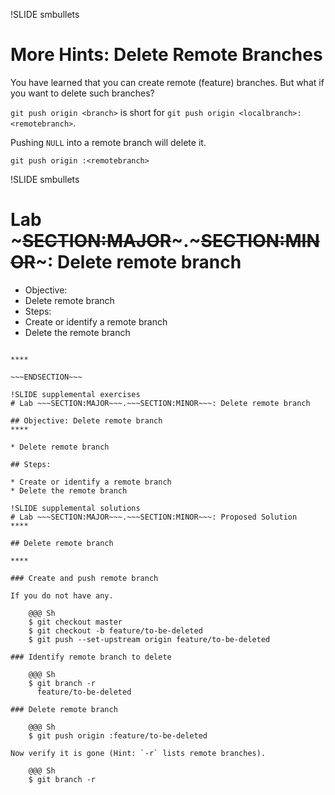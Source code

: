 !SLIDE smbullets
# More Hints: Delete Remote Branches

You have learned that you can create remote (feature) branches. But what if
you want to delete such branches?

`git push origin <branch>` is short for `git push origin <localbranch>:<remotebranch>`.

Pushing `NULL` into a remote branch will delete it.

`git push origin :<remotebranch>`


!SLIDE smbullets
# Lab ~~~SECTION:MAJOR~~~.~~~SECTION:MINOR~~~: Delete remote branch

* Objective:
 * Delete remote branch
* Steps:
 * Create or identify a remote branch
 * Delete the remote branch

~~~SECTION:handouts~~~

****

~~~ENDSECTION~~~

!SLIDE supplemental exercises
# Lab ~~~SECTION:MAJOR~~~.~~~SECTION:MINOR~~~: Delete remote branch

## Objective: Delete remote branch
****

* Delete remote branch

## Steps:

* Create or identify a remote branch
* Delete the remote branch

!SLIDE supplemental solutions
# Lab ~~~SECTION:MAJOR~~~.~~~SECTION:MINOR~~~: Proposed Solution
****

## Delete remote branch

****

### Create and push remote branch

If you do not have any.

    @@@ Sh
    $ git checkout master
    $ git checkout -b feature/to-be-deleted
    $ git push --set-upstream origin feature/to-be-deleted

### Identify remote branch to delete

    @@@ Sh
    $ git branch -r
      feature/to-be-deleted

### Delete remote branch

    @@@ Sh
    $ git push origin :feature/to-be-deleted

Now verify it is gone (Hint: `-r` lists remote branches).

    @@@ Sh
    $ git branch -r


